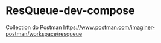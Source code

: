 # ResQueue-dev-compose

Collection do Postman https://www.postman.com/imaginer-postman/workspace/resqueue
